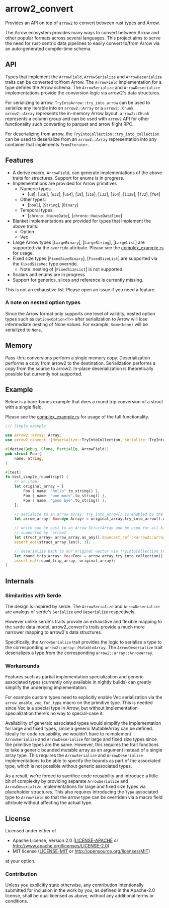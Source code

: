 # arrow2_convert

Provides an API on top of [`arrow2`](https://github.com/jorgecarleitao/arrow2) to convert between rust types and Arrow.

The Arrow ecosystem provides many ways to convert between Arrow and other popular formats across several languages. This project aims to serve the need for rust-centric data pipelines to easily convert to/from Arrow via an auto-generated compile-time schema.

## API

Types that implement the `ArrowField`, `ArrowSerialize` and `ArrowDeserialize` traits can be converted to/from Arrow. The `ArrowField` implementation for a type defines the Arrow schema. The `ArrowSerialize` and `ArrowDeserialize` implementations provide the conversion logic via arrow2's data structures.


For serializing to arrow, `TryIntoArrow::try_into_arrow` can be used to serialize any iterable into an `arrow2::Array` or a `arrow2::Chunk`.  `arrow2::Array` represents the in-memory Arrow layout. `arrow2::Chunk` represents a column group and can be used with `arrow2` API for other functionality such converting to parquet and arrow flight RPC.

For deserializing from arrow, the `TryIntoCollection::try_into_collection` can be used to deserialize from an `arrow2::Array` representation into any container that implements `FromIterator`.

## Features

- A derive macro, `ArrowField`, can generate implementations of the above traits for structures. Support for enums is in progress. 
- Implementations are provided for Arrow primitives
    - Numeric types
        - [`u8`], [`u16`], [`u32`], [`u64`], [`i8`], [`i16`], [`i32`], [`i64`], [`i128`], [`f32`], [`f64`]
    - Other types: 
        - [`bool`], [`String`], [`Binary`]
    - Temporal types: 
        - [`chrono::NaiveDate`], [`chrono::NaiveDateTime`]
- Blanket implementations are provided for types that implement the above traits:
    - Option<T>
    - Vec<T>
- Large Arrow types [`LargeBinary`], [`LargeString`], [`LargeList`] are supported via the `override` attribute. Please see the [complex_example.rs](./arrow2_convert/tests/complex_example.rs) for usage.
- Fixed size types [`FixedSizeBinary`], [`FixedSizeList`] are supported via the `FixedSizeVec` type override.
    - Note: nesting of [`FixedSizeList`] is not supported.
- Scalars and enums are in progress
- Support for generics, slices and reference is currently missing.

This is not an exhaustive list. Please open an issue if you need a feature.

### A note on nested option types

Since the Arrow format only supports one level of validity, nested option types such as `Option<Option<T>>` after serialization to Arrow will lose intermediate nesting of None values. For example, `Some(None)` will be serialized to `None`, 

## Memory

Pass-thru conversions perform a single memory copy. Deserialization performs a copy from arrow2 to the destination. Serialization performs a copy from the source to arrow2. In-place deserialization is theoretically possible but currently not supported.

## Example

Below is a bare-bones example that does a round trip conversion of a struct with a single field. 

Please see the [complex_example.rs](./arrow2_convert/tests/complex_example.rs) for usage of the full functionality.

```rust
/// Simple example

use arrow2::array::Array;
use arrow2_convert::{deserialize::TryIntoCollection, serialize::TryIntoArrow, ArrowField};

#[derive(Debug, Clone, PartialEq, ArrowField)]
pub struct Foo {
    name: String,
}

#[test]
fn test_simple_roundtrip() {
    // an item
    let original_array = [
        Foo { name: "hello".to_string() },
        Foo { name: "one more".to_string() },
        Foo { name: "good bye".to_string() },
    ];

    // serialize to an arrow array. try_into_arrow() is enabled by the TryIntoArrow trait
    let arrow_array: Box<dyn Array> = original_array.try_into_arrow().unwrap();

    // which can be cast to an Arrow StructArray and be used for all kinds of IPC, FFI, etc.
    // supported by `arrow2`
    let struct_array= arrow_array.as_any().downcast_ref::<arrow2::array::StructArray>().unwrap();
    assert_eq!(struct_array.len(), 3);

    // deserialize back to our original vector via TryIntoCollection trait.
    let round_trip_array: Vec<Foo> = arrow_array.try_into_collection().unwrap();
    assert_eq!(round_trip_array, original_array);
}
```

## Internals

### Similarities with Serde

The design is inspired by serde. The `ArrowSerialize` and `ArrowDeserialize` are analogs of serde's `Serialize` and `Deserialize` respectively.

However unlike serde's traits provide an exhaustive and flexible mapping to the serde data model, arrow2_convert's traits provide a much more narrower mapping to arrow2's data structures.

Specifically, the `ArrowSerialize` trait provides the logic to serialize a type to the corresponding `arrow2::array::MutableArray`. The `ArrowDeserialize` trait deserializes a type from the corresponding `arrow2::array::ArrowArray`. 


### Workarounds

Features such as partial implementation specialization and generic associated types (currently only available in nightly builds) can greatly simplify the underlying implementation.

For example custom types need to explicitly enable Vec<T> serialization via the `arrow_enable_vec_for_type` macro on the primitive type. This is needed since Vec<u8> is a special type in Arrow, but without implementation specialization there's no way to special-case it.

Availability of generaic associated types would simplify the implementation for large and fixed types, since a generic MutableArray can be defined. Ideally for code reusability, we wouldn’t have to reimplement `ArrowSerialize` and `ArrowDeserialize` for large and fixed size types since the primitive types are the same. However, this requires the trait functions to take a generic bounded mutable array as an argument instead of a single array type. This requires the `ArrowSerialize` and `ArrowDeserialize` implementations to be able to specify the bounds as part of the associated type, which is not possible without generic associated types.

As a result, we’re forced to sacrifice code reusability and introduce a little bit of complexity by providing separate `ArrowSerialize` and `ArrowDeserialize` implementations for large and fixed size types via placeholder structures. This also requires introducing the `Type` associated type to `ArrowField` so that the arrow type can be overriden via a macro field attribute without affecting the actual type.

## License

Licensed under either of

 * Apache License, Version 2.0 ([LICENSE-APACHE](LICENSE-APACHE) or http://www.apache.org/licenses/LICENSE-2.0)
 * MIT license ([LICENSE-MIT](LICENSE-MIT) or http://opensource.org/licenses/MIT)

at your option.

### Contribution

Unless you explicitly state otherwise, any contribution intentionally submitted for inclusion in the work by you, as defined in the Apache-2.0 license, shall be dual licensed as above, without any additional terms or conditions.
